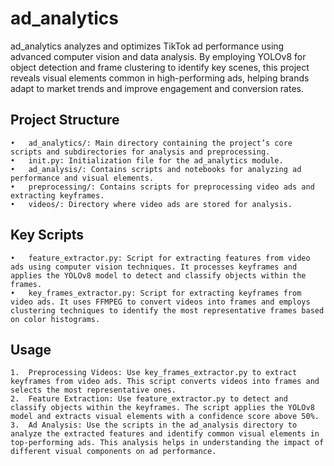 # ad_analytics
ad_analytics analyzes and optimizes TikTok ad performance using advanced computer vision and data analysis. By employing YOLOv8 for object detection and frame clustering to identify key scenes, this project reveals visual elements common in high-performing ads, helping brands adapt to market trends and improve engagement and conversion rates.

## Project Structure

	•	ad_analytics/: Main directory containing the project’s core scripts and subdirectories for analysis and preprocessing.
	•	init.py: Initialization file for the ad_analytics module.
	•	ad_analysis/: Contains scripts and notebooks for analyzing ad performance and visual elements.
	•	preprocessing/: Contains scripts for preprocessing video ads and extracting keyframes.
	•	videos/: Directory where video ads are stored for analysis.

## Key Scripts

	•	feature_extractor.py: Script for extracting features from video ads using computer vision techniques. It processes keyframes and applies the YOLOv8 model to detect and classify objects within the frames.
	•	key_frames_extractor.py: Script for extracting keyframes from video ads. It uses FFMPEG to convert videos into frames and employs clustering techniques to identify the most representative frames based on color histograms.

## Usage

	1.	Preprocessing Videos: Use key_frames_extractor.py to extract keyframes from video ads. This script converts videos into frames and selects the most representative ones.
	2.	Feature Extraction: Use feature_extractor.py to detect and classify objects within the keyframes. The script applies the YOLOv8 model and extracts visual elements with a confidence score above 50%.
	3.	Ad Analysis: Use the scripts in the ad_analysis directory to analyze the extracted features and identify common visual elements in top-performing ads. This analysis helps in understanding the impact of different visual components on ad performance.
